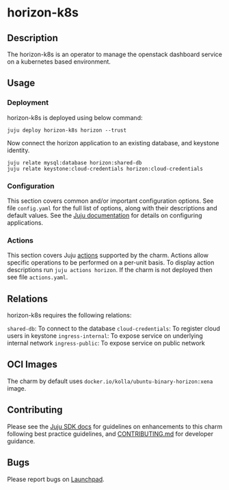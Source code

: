 # horizon-k8s

## Description

The horizon-k8s is an operator to manage the openstack dashboard
service on a kubernetes based environment.

## Usage

### Deployment

horizon-k8s is deployed using below command:

    juju deploy horizon-k8s horizon --trust

Now connect the horizon application to an existing database,
and keystone identity.

    juju relate mysql:database horizon:shared-db
    juju relate keystone:cloud-credentials horizon:cloud-credentials

### Configuration

This section covers common and/or important configuration options. See file
`config.yaml` for the full list of options, along with their descriptions and
default values. See the [Juju documentation][juju-docs-config-apps] for details
on configuring applications.

### Actions

This section covers Juju [actions][juju-docs-actions] supported by the charm.
Actions allow specific operations to be performed on a per-unit basis. To
display action descriptions run `juju actions horizon`. If the charm is not
deployed then see file `actions.yaml`.

## Relations

horizon-k8s requires the following relations:

`shared-db`: To connect to the database
`cloud-credentials`: To register cloud users in keystone
`ingress-internal`: To expose service on underlying internal network
`ingress-public`: To expose service on public network

## OCI Images

The charm by default uses `docker.io/kolla/ubuntu-binary-horizon:xena` image.

## Contributing

Please see the [Juju SDK docs](https://juju.is/docs/sdk) for guidelines
on enhancements to this charm following best practice guidelines, and
[CONTRIBUTING.md](contributors-guide) for developer guidance.

## Bugs

Please report bugs on [Launchpad][lp-bugs-charm-horizon-k8s].

<!-- LINKS -->

[contributors-guide]: https://github.com/openstack-charmers/charm-horizon-operator/blob/main/CONTRIBUTING.md
[juju-docs-actions]: https://jaas.ai/docs/actions
[juju-docs-config-apps]: https://juju.is/docs/configuring-applications
[lp-bugs-charm-horizon-k8s]: https://bugs.launchpad.net/charm-horizon-k8s/+filebug
